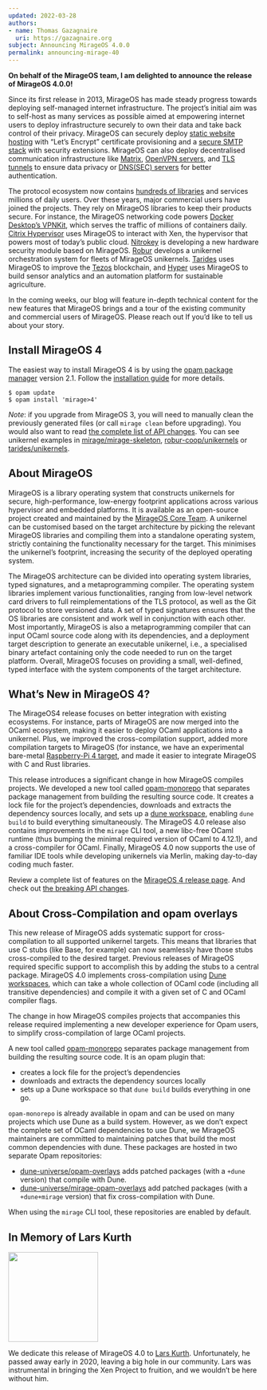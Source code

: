 ```yaml
---
updated: 2022-03-28
authors:
- name: Thomas Gazagnaire
  uri: https://gazagnaire.org
subject: Announcing MirageOS 4.0.0
permalink: announcing-mirage-40
---
```


**On behalf of the MirageOS team, I am delighted to announce the release
  of MirageOS 4.0.0!**

Since its first release in 2013, MirageOS has made steady progress
towards deploying self-managed internet infrastructure. The
project’s initial aim was to self-host as many services as possible
aimed at empowering internet users to deploy infrastructure securely
to own their data and take back control of their privacy. MirageOS can
securely deploy [static website
hosting](https://github.com/robur-coop/unipi) with “Let’s Encrypt”
certificate provisioning and a [secure SMTP
stack](https://github.com/mirage/ptt) with security
extensions. MirageOS can also deploy decentralised communication
infrastructure like [Matrix](https://github.com/mirage/ocaml-matrix),
[OpenVPN servers](https://github.com/robur-coop/openvpn), and [TLS
tunnels](https://github.com/robur-coop/tlstunnel) to ensure data privacy
or [DNS(SEC) servers](https://github.com/mirage/ocaml-dns) for better
authentication.

The protocol ecosystem now contains [hundreds of libraries](https://github.com/mirage/) and services
millions of daily users. Over these years, major commercial users have
joined the projects. They rely on MirageOS libraries to keep their
products secure. For instance, the MirageOS networking code powers
[Docker Desktop’s
VPNKit](https://www.docker.com/blog/how-docker-desktop-networking-works-under-the-hood/),
which serves the traffic of millions of containers daily. [Citrix
Hypervisor](https://www.citrix.com/fr-fr/products/citrix-hypervisor/)
uses MirageOS to interact with Xen, the hypervisor that powers most of
today’s public
cloud. [Nitrokey](https://www.nitrokey.com/products/nethsm) is
developing a new hardware security module based on
MirageOS. [Robur](https://robur.coop/) develops a unikernel
orchestration system for fleets of MirageOS
unikernels. [Tarides](https://tarides.com/) uses MirageOS to improve
the [Tezos](https://tezos.com/) blockchain, and
[Hyper](https://hyper.ag/) uses MirageOS to build sensor analytics and
an automation platform for sustainable agriculture.

In the coming weeks, our blog will feature in-depth technical content
for the new features that MirageOS brings and a tour of
the existing community and commercial users of MirageOS. Please reach out
If you’d like to tell us about your story.

## Install MirageOS 4

The easiest way to install MirageOS 4 is by using the [opam package
manager](https://opam.ocaml.org/) version 2.1. Follow the
[installation guide](https://mirage.io/docs/install) for more details.

```
$ opam update
$ opam install 'mirage>4'
```

*Note*: if you upgrade from MirageOS 3, you will need to manually clean
the previously generated files (or call `mirage clean` before
upgrading). You would also want to read [the complete list of API
changes](https://mirage.io/docs/breaking-changes). You can see
unikernel examples in
[mirage/mirage-skeleton](https://github.com/mirage/mirage-skeleton),
[robur-coop/unikernels](https://github.com/robur-coop/unikernels) or
[tarides/unikernels](https://github.com/tarides/unikernels).

## About MirageOS

MirageOS is a library operating system that constructs unikernels for
secure, high-performance, low-energy footprint applications across
various hypervisor and embedded platforms. It is available as an
open-source project created and maintained by the [MirageOS Core
Team](https://mirage.io/community). A unikernel
can be customised based on the target architecture by picking the
relevant MirageOS libraries and compiling them into a standalone
operating system, strictly containing the functionality necessary
for the target. This minimises the unikernel’s footprint, increasing
the security of the deployed operating system.

The MirageOS architecture can be divided into operating system
libraries, typed signatures, and a metaprogramming compiler. The
operating system libraries implement various functionalities, ranging
from low-level network card drivers to full reimplementations of the
TLS protocol, as well as the Git protocol to store versioned data. A
set of typed signatures ensures that the OS libraries are consistent
and work well in conjunction with each other. Most importantly,
MirageOS is also a metaprogramming compiler that can input OCaml
source code along with its dependencies, and a deployment target
description to generate an executable unikernel, i.e., a
specialised binary artefact containing only the code needed to run on
the target platform. Overall, MirageOS focuses on providing a small,
well-defined, typed interface with the system components of the target
architecture.

## What’s New in MirageOS 4?

The MirageOS4 release focuses on better integration with existing
ecosystems. For instance, parts of MirageOS are now merged into the
OCaml ecosystem, making it easier to deploy OCaml applications into a
unikernel. Plus, we improved the cross-compilation support, added more
compilation targets to MirageOS (for instance, we have an experimental
bare-metal [Raspberry-Pi 4
target](https://github.com/mirage/mirage/pull/1253), and made it
easier to integrate MirageOS with C and Rust libraries.

This release introduces a significant change in how MirageOS compiles
projects. We developed a new tool called
[opam-monorepo](https://github.com/ocamllabs/opam-monorepo) that
separates package management from building the resulting source
code. It creates a lock file for the project’s dependencies, downloads
and extracts the dependency sources locally, and sets up a [dune
workspace](https://dune.readthedocs.io/en/stable/dune-files.html#dune-workspace-1),
enabling `dune build` to build everything simultaneously. The MirageOS
4.0 release also contains improvements in the `mirage` CLI tool, a new
libc-free OCaml runtime (thus bumping the minimal required version of
OCaml to 4.12.1), and a cross-compiler for OCaml. Finally, MirageOS
4.0 now supports the use of familiar IDE tools while developing
unikernels via Merlin, making day-to-day coding much faster.

Review a complete list of features on the [MirageOS 4 release
page](https://mirage.io/docs/mirage-4). And check out [the breaking
API changes](https://mirage.io/docs/breaking-changes).

## About Cross-Compilation and opam overlays

This new release of MirageOS adds systematic support for
cross-compilation to all supported unikernel targets. This means that
libraries that use C stubs (like Base, for example) can now seamlessly
have those stubs cross-compiled to the desired target. Previous
releases of MirageOS required specific support to accomplish this by
adding the stubs to a central package. MirageOS 4.0 implements
cross-compilation using [Dune
workspaces](https://dune.readthedocs.io/en/stable/dune-files.html#dune-workspace-1),
which can take a whole collection of OCaml code (including all
transitive dependencies) and compile it with a given set of C and
OCaml compiler flags.

The change in how MirageOS compiles projects that accompanies this
release required implementing a new developer experience for Opam
users, to simplify cross-compilation of large OCaml projects.

A new tool called
[opam-monorepo](https://dune.readthedocs.io/en/stable/dune-files.html#dune-workspace-1)
separates package management from building the resulting source
code. It is an opam plugin that:
- creates a lock file for the project’s dependencies
- downloads and extracts the dependency sources locally
- sets up a Dune workspace so that `dune build` builds everything in one
go.

`opam-monorepo` is already available in opam and can be used
on many projects which use Dune as a build system. However, as we
don’t expect the complete set of OCaml dependencies to use Dune, we
MirageOS maintainers are committed to maintaining patches that build
the most common dependencies with dune. These packages are hosted in two
separate Opam repositories:
- [dune-universe/opam-overlays](https://github.com/dune-universe/opam-overlays)
  adds patched packages (with a `+dune` version) that compile with
  Dune.
- [dune-universe/mirage-opam-overlays](https://github.com/dune-universe/mirage-opam-overlays)
  add patched packages (with a `+dune+mirage` version) that fix
  cross-compilation with Dune.

When using the `mirage` CLI tool, these repositories are enabled by default.

## In Memory of Lars Kurth

<img src="https://xenproject.org/wp-content/uploads/sites/79/2020/01/LarsK_0.jpg" width="180" heigth="180"></img>

We dedicate this release of MirageOS 4.0 to [Lars
Kurth](https://xenproject.org/2020/01/31/saying-goodbye-to-lars-kurth-open-source-advocate-and-friend/).
Unfortunately, he passed away early in 2020, leaving a big hole in our
community. Lars was instrumental in bringing the Xen Project to
fruition, and we wouldn’t be here without him.
